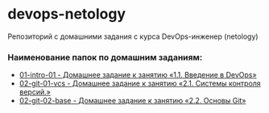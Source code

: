 # devops-netology
Репозиторий с домашними задания с курса DevOps-инженер (netology)

### Наименование папок по домашним заданиям:
- [01-intro-01 - Домашнее задание к занятию «1.1. Введение в DevOps»](https://github.com/Bura-M/devops-netology/tree/main/01-intro-01)
- [02-git-01-vcs - Домашнее задание к занятию «2.1. Системы контроля версий.»](https://github.com/Bura-M/devops-netology/tree/main/02-git-01-vcs)
- [02-git-02-base - Домашнее задание к занятию «2.2. Основы Git»](https://github.com/Bura-M/devops-netology/tree/main/02-git-02-base)